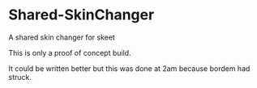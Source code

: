 # Shared-SkinChanger
A shared skin changer for skeet


This is only a proof of concept build.

It could be written better but this was done at 2am because bordem had struck.

